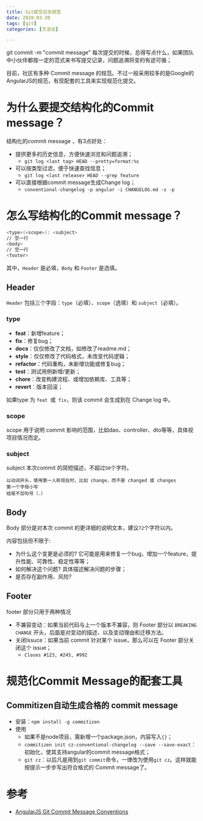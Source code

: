 ```yaml
---
title: Git提交日志规范
date: 2020-03-30
tags: [git]
categories: [方法论]

---
```


git commit -m "commit message" 每次提交的时候，总得写点什么，如果团队中小伙伴都按一定的范式来书写提交记录，问题追溯将变的有迹可循；

目前，社区有多种 Commit message 的规范。不过一般采用较多的是Google的AngularJS的规范，有现配套的工具来实现规范化提交。

<!-- more -->  

# 为什么要提交结构化的Commit message？

结构化的commit message ，有3点好处：

* 提供更多的历史信息，方便快速浏览和问题追溯；
  * `git log <last tag> HEAD --pretty=format:%s`
* 可以按类型过滤，便于快速查找信息；
  * `git log <last release> HEAD --grep feature`
* 可以直接根据commit message生成Change log；
  * `conventional-changelog -p angular -i CHANGELOG.md -s -p `

# 怎么写结构化的Commit message？

```bash
<type>(<scope>): <subject>
// 空一行
<body>
// 空一行
<footer>
```

其中，`Header` 是必填，`Body` 和 `Footer` 是选填。

## Header
`Header` 包括三个字段：`type`（必填）、`scope`（选填）和 `subject`（必填）。

### type
* **feat**：新增feature；
*  **fix**：修复bug；
* **docs**：仅仅修改了文档，如修改了readme.md；
* **style**：仅仅修改了代码格式，未改变代码逻辑；
* **refactor**：代码重构，未新增功能或修复bug；
* **test**：测试用例新增/更新；
* **chore**：改变构建流程、或增加依赖库、工具等；
* **revert**：版本回滚；

如果type 为 `feat `或` fix`，则该 commit 会生成到在 Change log 中。

### scope

scope 用于说明 commit 影响的范围，比如dao、controller、dto等等，具体视项目情况而定。

### subject

subject 本次commit 的简短描述，不超过`50`个字符。

```
以动词开头，使用第一人称现在时，比如 change，而不是 changed 或 changes
第一个字母小写
结尾不加句号（.）
```

## Body

Body 部分是对本次 commit 的更详细的说明文本，建议`72`个字符以内。 

内容包括但不限于:
* 为什么这个变更是必须的? 它可能是用来修复一个bug，增加一个feature，提升性能、可靠性、稳定性等等；
* 如何解决这个问题? 具体描述解决问题的步骤；
* 是否存在副作用、风险? 


## Footer

footer 部分只用于两种情况

* 不兼容变动：如果当前代码与上一个版本不兼容，则 Footer 部分以 `BREAKING CHANGE` 开头，后面是对变动的描述、以及变动理由和迁移方法。
* 关闭Issuce：如果当前 commit 针对某个 issue，那么可以在 Footer 部分关闭这个 issue；
  * `Closes #123, #245, #992`



# 规范化Commit Message的配套工具

## Commitizen自动生成合格的 commit message

* 安装：`npm install -g commitizen`
* 使用
  * 如果不是node项目，需新增一个package.json，内容写入`{}`；
  * `commitizen init cz-conventional-changelog --save --save-exact`：初始化，使其支持angular的commit message格式；
  * `git cz`：以后凡是用到`git commit`命令，一律改为使用`git cz`。这样就能按提示一步步写出符合格式的 Commit message了。

# 参考

* [AngularJS Git Commit Message Conventions](https://docs.google.com/document/d/1QrDFcIiPjSLDn3EL15IJygNPiHORgU1_OOAqWjiDU5Y/edit#heading=h.greljkmo14y0) 
